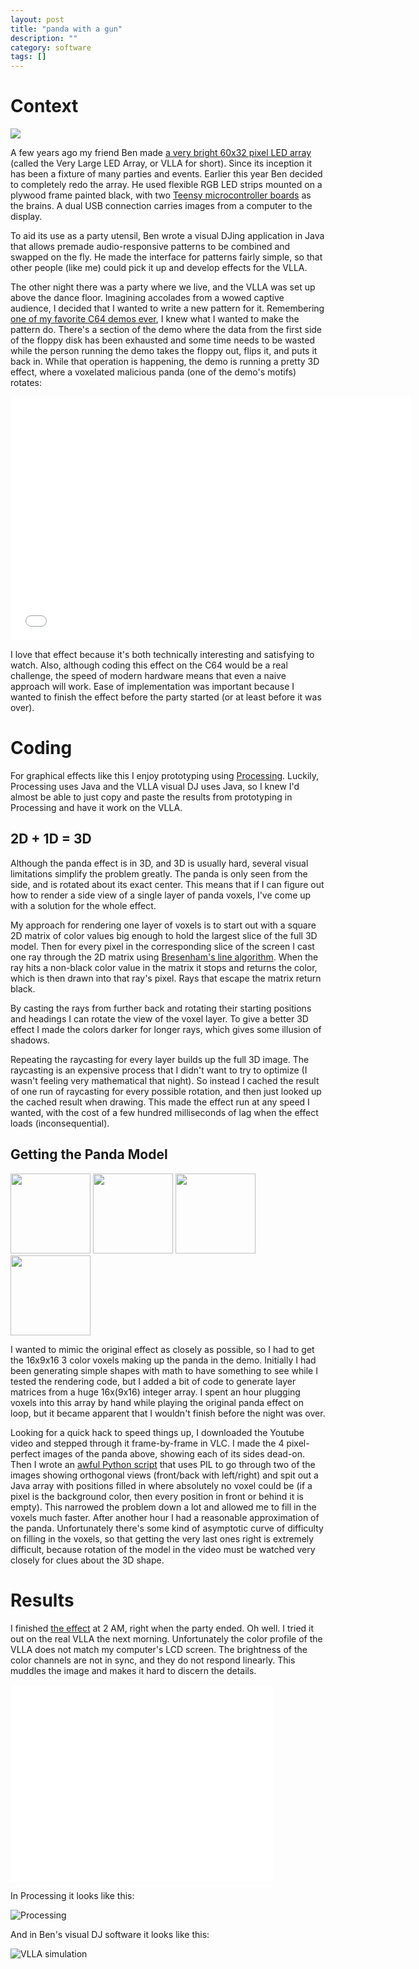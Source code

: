 ```yaml
---
layout: post
title: "panda with a gun"
description: ""
category: software
tags: []
---
```


<!-- TODO link to post about VLLA color calibration -->

Context
=======

<img src="http://hackniac.com/images/panda/the_vlla.jpg">

A few years ago my friend Ben made [a very bright 60x32 pixel LED array](http://e2e.ti.com/group/universityprogram/students/m/students_repository/664650.aspx) (called the Very Large LED Array, or VLLA for short). Since its inception it has been a fixture of many parties and events. Earlier this year Ben decided to completely redo the array. He used flexible RGB LED strips mounted on a plywood frame painted black, with two [Teensy microcontroller boards](https://www.pjrc.com/teensy/) as the brains. A dual USB connection carries images from a computer to the display.

To aid its use as a party utensil, Ben wrote a visual DJing application in Java that allows premade audio-responsive patterns to be combined and swapped on the fly. He made the interface for patterns fairly simple, so that other people (like me) could pick it up and develop effects for the VLLA.

The other night there was a party where we live, and the VLLA was set up above the dance floor. Imagining accolades from a wowed captive audience, I decided that I wanted to write a new pattern for it. Remembering [one of my favorite C64 demos ever](https://www.youtube.com/watch?v=L8onlB0F1_A), I knew what I wanted to make the pattern do. There's a section of the demo where the data from the first side of the floppy disk has been exhausted and some time needs to be wasted while the person running the demo takes the floppy out, flips it, and puts it back in. While that operation is happening, the demo is running a pretty 3D effect, where a voxelated malicious panda (one of the demo's motifs) rotates:

<iframe width="640" height="390" src="//www.youtube.com/embed/L8onlB0F1_A?start=310&end=330" frameborder="0" allowfullscreen></iframe>

I love that effect because it's both technically interesting and satisfying to watch. Also, although coding this effect on the C64 would be a real challenge, the speed of modern hardware means that even a naive approach will work. Ease of implementation was important because I wanted to finish the effect before the party started (or at least before it was over).

Coding
======

For graphical effects like this I enjoy prototyping using [Processing](http://processing.org/). Luckily, Processing uses Java and the VLLA visual DJ uses Java, so I knew I'd almost be able to just copy and paste the results from prototyping in Processing and have it work on the VLLA.

## 2D + 1D = 3D

Although the panda effect is in 3D, and 3D is usually hard, several visual limitations simplify the problem greatly. The panda is only seen from the side, and is rotated about its exact center. This means that if I can figure out how to render a side view of a single layer of panda voxels, I've come up with a solution for the whole effect.

My approach for rendering one layer of voxels is to start out with a square 2D matrix of color values big enough to hold the largest slice of the full 3D model. Then for every pixel in the corresponding slice of the screen I cast one ray through the 2D matrix using [Bresenham's line algorithm](http://en.wikipedia.org/wiki/Bresenham's_line_algorithm). When the ray hits a non-black color value in the matrix it stops and returns the color, which is then drawn into that ray's pixel. Rays that escape the matrix return black.

By casting the rays from further back and rotating their starting positions and headings I can rotate the view of the voxel layer. To give a better 3D effect I made the colors darker for longer rays, which gives some illusion of shadows.

Repeating the raycasting for every layer builds up the full 3D image. The raycasting is an expensive process that I didn't want to try to optimize (I wasn't feeling very mathematical that night). So instead I cached the result of one run of raycasting for every possible rotation, and then just looked up the cached result when drawing. This made the effect run at any speed I wanted, with the cost of a few hundred milliseconds of lag when the effect loads (inconsequential).

## Getting the Panda Model

<style>
    img#panda {
        width: auto;
        height: 128px;
    }
</style>

<img id="panda" src="http://hackniac.com/images/panda/panda1.png">
<img id="panda" src="http://hackniac.com/images/panda/panda2.png">
<img id="panda" src="http://hackniac.com/images/panda/panda3.png">
<img id="panda" src="http://hackniac.com/images/panda/panda4.png">

I wanted to mimic the original effect as closely as possible, so I had to get the 16x9x16 3 color voxels making up the panda in the demo. Initially I had been generating simple shapes with math to have something to see while I tested the rendering code, but I added a bit of code to generate layer matrices from a huge 16x(9x16) integer array. I spent an hour plugging voxels into this array by hand while playing the original panda effect on loop, but it became apparent that I wouldn't finish before the night was over.

Looking for a quick hack to speed things up, I downloaded the Youtube video and stepped through it frame-by-frame in VLC. I made the 4 pixel-perfect images of the panda above, showing each of its sides dead-on. Then I wrote an [awful Python script](https://gist.github.com/jmptable/11151410) that uses PIL to go through two of the images showing orthogonal views (front/back with left/right) and spit out a Java array with positions filled in where absolutely no voxel could be (if a pixel is the background color, then every position in front or behind it is empty). This narrowed the problem down a lot and allowed me to fill in the voxels much faster. After another hour I had a reasonable approximation of the panda. Unfortunately there's some kind of asymptotic curve of difficulty on filling in the voxels, so that getting the very last ones right is extremely difficult, because rotation of the model in the video must be watched very closely for clues about the 3D shape.

Results
=======

I finished [the effect](https://gist.github.com/jmptable/11151665) at 2 AM, right when the party ended. Oh well. I tried it out on the real VLLA the next morning. Unfortunately the color profile of the VLLA does not match my computer's LCD screen. The brightness of the color channels are not in sync, and they do not respond linearly. This muddles the image and makes it hard to discern the details.

<iframe width="420" height="315" src="//www.youtube.com/embed/Kejw1KzkGdc" frameborder="0" allowfullscreen></iframe>

In Processing it looks like this:

![Processing](http://hackniac.com/images/panda/processing_panda.gif)

And in Ben's visual DJ software it looks like this:

![VLLA simulation](http://hackniac.com/images/panda/vlla_sim_panda.gif)
